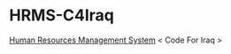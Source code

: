 # HRMS-C4Iraq
[Human Resources Management System](https://ar.wikipedia.org/wiki/%D9%86%D8%B8%D8%A7%D9%85_%D8%A5%D8%AF%D8%A7%D8%B1%D8%A9_%D8%A7%D9%84%D9%85%D9%88%D8%A7%D8%B1%D8%AF_%D8%A7%D9%84%D8%A8%D8%B4%D8%B1%D9%8A%D8%A9) &lt;  Code For Iraq >  
